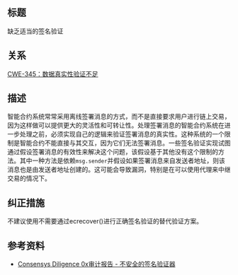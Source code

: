 ## 标题
缺乏适当的签名验证

## 关系
[CWE-345：数据真实性验证不足](https://cwe.mitre.org/data/definitions/345.html)

## 描述
智能合约系统常常采用离线签署消息的方式，而不是直接要求用户进行链上交易，因为这样做可以提供更大的灵活性和可转让性。处理签署消息的智能合约系统在进一步处理之前，必须实现自己的逻辑来验证签署消息的真实性。这种系统的一个限制是智能合约不能直接与其交互，因为它们无法签署消息。一些签名验证实现试图通过假设签署消息的有效性来解决这个问题，该假设基于其他没有这个限制的方法。其中一种方法是依赖`msg.sender`并假设如果签署消息来自发送者地址，则该消息也是由发送者地址创建的。这可能会导致漏洞，特别是在可以使用代理来中继交易的情况下。

## 纠正措施
不建议使用不需要通过ecrecover()进行正确签名验证的替代验证方案。

## 参考资料
* [Consensys Diligence 0x审计报告 - 不安全的签名验证器](https://github.com/ConsenSys/0x_audit_report_2018-07-23#32-mixinsignaturevalidator-insecure-signature-validator-signaturetypecaller)